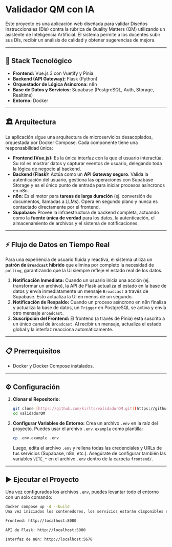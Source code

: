 # Validador QM con IA

Este proyecto es una aplicación web diseñada para validar Diseños Instruccionales (DIs) contra la rúbrica de Quality Matters (QM) utilizando un asistente de Inteligencia Artificial. El sistema permite a los docentes subir sus DIs, recibir un análisis de calidad y obtener sugerencias de mejora.

---

## 🚀 Stack Tecnológico

- **Frontend:** Vue.js 3 con Vuetify y Pinia
- **Backend (API Gateway):** Flask (Python)
- **Orquestador de Lógica Asíncrona:** n8n
- **Base de Datos y Servicios:** Supabase (PostgreSQL, Auth, Storage, Realtime)
- **Entorno:** Docker

---

## 🏛️ Arquitectura

La aplicación sigue una arquitectura de microservicios desacoplados, orquestada por Docker Compose. Cada componente tiene una responsabilidad única:

- **Frontend (Vue.js):** Es la única interfaz con la que el usuario interactúa. Su rol es mostrar datos y capturar eventos de usuario, delegando toda la lógica de negocio al backend.
- **Backend (Flask):** Actúa como un **API Gateway seguro**. Valida la autenticación del usuario, gestiona las operaciones con Supabase Storage y es el único punto de entrada para iniciar procesos asíncronos en n8n.
- **n8n:** Es el motor para **tareas de larga duración** (ej. conversión de documentos, llamadas a LLMs). Opera en segundo plano y nunca es contactado directamente por el frontend.
- **Supabase:** Provee la infraestructura de backend completa, actuando como la **fuente única de verdad** para los datos, la autenticación, el almacenamiento de archivos y el sistema de notificaciones.

---

## ⚡ Flujo de Datos en Tiempo Real

Para una experiencia de usuario fluida y reactiva, el sistema utiliza un **patrón de `Broadcast` híbrido** que elimina por completo la necesidad de `polling`, garantizando que la UI siempre refleje el estado real de los datos.

1.  **Notificación Inmediata:** Cuando un usuario inicia una acción (ej. transformar un archivo), la API de Flask actualiza el estado en la base de datos y envía inmediatamente un mensaje `Broadcast` a través de Supabase. Esto actualiza la UI en menos de un segundo.
2.  **Notificación de Respaldo:** Cuando un proceso asíncrono en n8n finaliza y actualiza la base de datos, un `Trigger` en PostgreSQL se activa y envía otro mensaje `Broadcast`.
3.  **Suscripción del Frontend:** El frontend (a través de Pinia) está suscrito a un único canal de `Broadcast`. Al recibir un mensaje, actualiza el estado global y la interfaz reacciona automáticamente.

---

## 📋 Prerrequisitos

- Docker y Docker Compose instalados.

---

## ⚙️ Configuración

1.  **Clonar el Repositorio:**
    ```bash
    git clone [https://github.com/kirlts/validadorQM.git](https://github.com/kirlts/validadorQM.git)
    cd validadorQM
    ```

2.  **Configurar Variables de Entorno:**
    Crea un archivo `.env` en la raíz del proyecto. Puedes usar el archivo `.env.example` como plantilla:
    ```bash
    cp .env.example .env
    ```
    Luego, edita el archivo `.env` y rellena todas las credenciales y URLs de tus servicios (Supabase, n8n, etc.). Asegúrate de configurar también las variables `VITE_*` en el archivo `.env` dentro de la carpeta `frontend/`.

---

## ▶️ Ejecutar el Proyecto

Una vez configurados los archivos `.env`, puedes levantar todo el entorno con un solo comando:

```bash
docker compose up -d --build
Una vez iniciados los contenedores, los servicios estarán disponibles en:

Frontend: http://localhost:8080

API de Flask: http://localhost:5000

Interfaz de n8n: http://localhost:5678